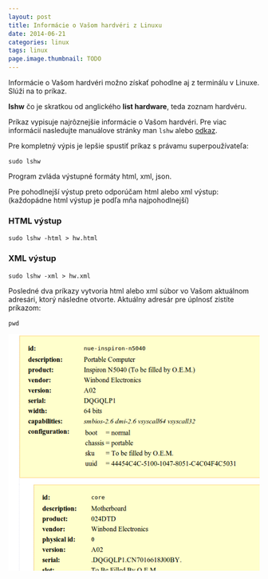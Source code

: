 ```yaml
---
layout: post
title: Informácie o Vašom hardvéri z Linuxu
date: 2014-06-21
categories: linux
tags: linux
page.image.thumbnail: TODO
---
```



Informácie o Vašom hardvéri možno získať pohodlne aj z terminálu v Linuxe. Slúži na to príkaz.

**lshw** čo je skratkou od anglického **list hardware**, teda zoznam hardvéru.

Príkaz vypisuje najrôznejšie informácie o Vašom hardvéri. 
Pre viac informácií nasledujte manuálove stránky man `lshw` alebo [odkaz](http://linux.die.net/man/1/lshw).

Pre kompletný výpis je lepšie spustiť príkaz s právamu superpoužívateľa:

```
sudo lshw
```

Program zvláda výstupné formáty html, xml, json.

Pre pohodlnejší výstup preto odporúčam html alebo xml výstup: (každopádne html výstup je podľa mňa najpohodlnejší)

### HTML výstup
```
sudo lshw -html > hw.html
```

### XML výstup

```
sudo lshw -xml > hw.xml
```

Posledné dva príkazy vytvoria html alebo xml súbor vo Vašom aktuálnom adresári,
 ktorý následne otvorte. Aktuálny adresár pre úplnosť zistíte príkazom:

```
pwd
```

![Hw](/assets/icode/hw.png)